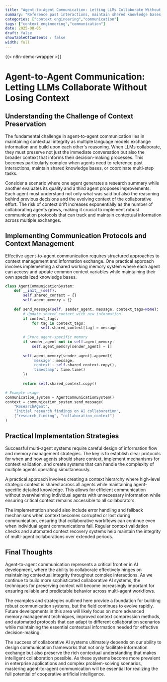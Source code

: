 ```yaml
---
title: "Agent-to-Agent Communication: Letting LLMs Collaborate Without Losing Context"
summary: "Reference past interactions, maintain shared knowledge bases, or coordinate multi-step tasks"
categories: ["context engineering","communication"]
tags: ["context engineering","communication"]
date: 2025-08-05
draft: false
showTableOfContents : false
width: full
---
```

{{< n8n-demo-wrapper >}}

<!-- ![landscape](cover.jpg "Photos by nenjo") -->
# Agent-to-Agent Communication: Letting LLMs Collaborate Without Losing Context

## Understanding the Challenge of Context Preservation

The fundamental challenge in agent-to-agent communication lies in maintaining contextual integrity as multiple language models exchange information and build upon each other's reasoning. When LLMs collaborate, they must preserve not just the immediate conversation but also the broader context that informs their decision-making processes. This becomes particularly complex when agents need to reference past interactions, maintain shared knowledge bases, or coordinate multi-step tasks.

Consider a scenario where one agent generates a research summary while another evaluates its quality and a third agent proposes improvements. Each agent must understand not only what was said but also the reasoning behind previous decisions and the evolving context of the collaborative effort. The risk of context drift increases exponentially as the number of collaborating agents grows, making it crucial to implement robust communication protocols that can track and maintain contextual information across multiple exchanges.

## Implementing Communication Protocols and Context Management

Effective agent-to-agent communication requires structured approaches to context management and information exchange. One practical approach involves implementing a shared working memory system where each agent can access and update common context variables while maintaining their own specialized knowledge bases.

```python
class AgentCommunicationSystem:
    def __init__(self):
        self.shared_context = {}
        self.agent_memory = {}
    
    def send_message(self, sender_agent, message, context_tags=None):
        # Update shared context with new information
        if context_tags:
            for tag in context_tags:
                self.shared_context[tag] = message
        
        # Store agent-specific memory
        if sender_agent not in self.agent_memory:
            self.agent_memory[sender_agent] = []
        
        self.agent_memory[sender_agent].append({
            'message': message,
            'context': self.shared_context.copy(),
            'timestamp': time.time()
        })
        
        return self.shared_context.copy()

# Example usage
communication_system = AgentCommunicationSystem()
context = communication_system.send_message(
    "ResearchAgent", 
    "Initial research findings on AI collaboration",
    ["research_finding", "collaboration_context"]
)
```

## Practical Implementation Strategies

Successful multi-agent systems require careful design of information flow and memory management strategies. The key is to establish clear protocols for when and how agents should share context, implement mechanisms for context validation, and create systems that can handle the complexity of multiple agents operating simultaneously.

A practical approach involves creating a context hierarchy where high-level strategic context is shared across all agents while maintaining agent-specific detailed knowledge. This allows for efficient communication without overwhelming individual agents with unnecessary information while ensuring critical context remains accessible to all collaborators.

The implementation should also include error handling and fallback mechanisms when context becomes corrupted or lost during communication, ensuring that collaborative workflows can continue even when individual agent communications fail. Regular context validation checks and automated context recovery systems help maintain the integrity of multi-agent collaborations over extended periods.

## Final Thoughts

Agent-to-agent communication represents a critical frontier in AI development, where the ability to collaborate effectively hinges on maintaining contextual integrity throughout complex interactions. As we continue to build more sophisticated collaborative AI systems, the techniques for preserving context will become increasingly important for ensuring reliable and predictable behavior across multi-agent workflows.

The examples and strategies outlined here provide a foundation for building robust communication systems, but the field continues to evolve rapidly. Future developments in this area will likely focus on more advanced memory management techniques, improved context compression methods, and automated protocols that can adapt to different collaboration scenarios while maintaining the essential contextual information needed for effective decision-making.

The success of collaborative AI systems ultimately depends on our ability to design communication frameworks that not only facilitate information exchange but also preserve the rich contextual understanding that makes intelligent collaboration possible. As these systems become more prevalent in enterprise applications and complex problem-solving scenarios, mastering agent-to-agent communication will be essential for realizing the full potential of cooperative artificial intelligence.
    